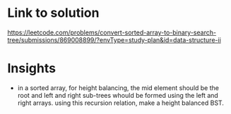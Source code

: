 # Link to solution
https://leetcode.com/problems/convert-sorted-array-to-binary-search-tree/submissions/869008899/?envType=study-plan&id=data-structure-ii

# Insights
* in a sorted array, for height balancing, the mid element should be the root and left and right sub-trees whould be formed using the left and right arrays. using this recursion relation, make a height balanced BST.